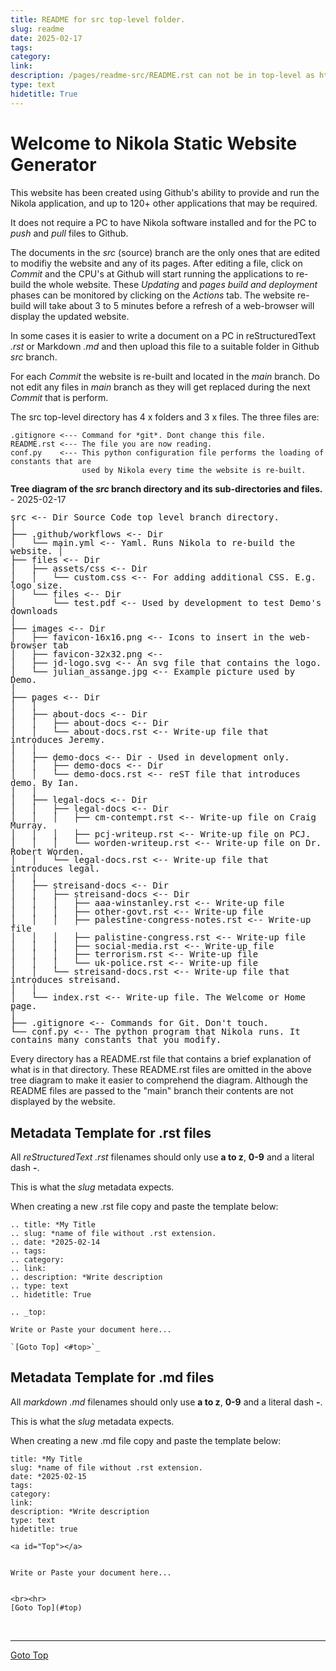 ```yaml
---
title: README for src top-level folder.
slug: readme
date: 2025-02-17
tags: 
category: 
link: 
description: /pages/readme-src/README.rst can not be in top-level as html file in top-level is index.html. i.e. Home Page
type: text
hidetitle: True
---
```


<a id="Top"></a>

Welcome to Nikola Static Website Generator
==========================================

This website has been created using Github's ability to provide and run the Nikola 
application, and up to 120+ other applications that may be required.

It does not require a PC to have Nikola software installed and for the PC to *push* and 
*pull* files to Github.

The documents in the *src* (source) branch are the only ones that are edited to modifiy the 
website and any of its pages. After editing a file, click on *Commit* and the CPU's at 
Github will start running the applications to re-build the whole website. These *Updating* 
and *pages build and deployment* phases can be monitored by clicking on the *Actions* tab. 
The website re-build will take about 3 to 5 minutes before a refresh of a web-browser will 
display the updated website.

In some cases it is easier to write a document on a PC in reStructuredText *.rst* or 
Markdown *.md* and then upload this file to a suitable folder in Github *src* branch.

For each *Commit* the website is re-built and located in the *main* branch. Do not edit any 
files in *main* branch as they will get replaced during the next *Commit* that is perform.

The src top-level directory has 4 x folders and 3 x files. The three files are:

```
.gitignore <--- Command for *git*. Dont change this file.
README.rst <--- The file you are now reading.
conf.py    <--- This python configuration file performs the loading of constants that are
                used by Nikola every time the website is re-built. 
```

**Tree diagram of the *src* branch directory and its sub-directories and files.** - 2025-02-17

<p style="line-height: 0.98em; font-family: monospace, monospace;">
src <-- Dir Source Code top level branch directory. <br> 
│ <br> 
├── .github/workflows <-- Dir <br> 
│&nbsp;&nbsp;&nbsp;└── main.yml <-- Yaml. Runs Nikola to re-build the website.
│ <br> 
├── files <-- Dir <br> 
│&nbsp;&nbsp;&nbsp;├── assets/css <-- Dir <br> 
│&nbsp;&nbsp;&nbsp;│&nbsp;&nbsp;&nbsp;└── custom.css <-- For adding additional CSS. E.g. logo size. <br> 
│&nbsp;&nbsp;&nbsp;└── files <-- Dir <br> 
│&nbsp;&nbsp;&nbsp;&nbsp;&nbsp;&nbsp;&nbsp;└── test.pdf <-- Used by development to test Demo's downloads <br> 
│ <br> 
├── images <-- Dir <br> 
│&nbsp;&nbsp;&nbsp;├── favicon-16x16.png <-- Icons to insert in the web-browser tab <br> 
│&nbsp;&nbsp;&nbsp;├── favicon-32x32.png <-- <br> 
│&nbsp;&nbsp;&nbsp;├── jd-logo.svg <-- An svg file that contains the logo. <br> 
│&nbsp;&nbsp;&nbsp;└── julian_assange.jpg <-- Example picture used by Demo. <br> 
│ <br> 
├── pages <-- Dir <br> 
│&nbsp;&nbsp;&nbsp;│ <br> 
│&nbsp;&nbsp;&nbsp;├── about-docs <-- Dir <br> 
│&nbsp;&nbsp;&nbsp;│&nbsp;&nbsp;&nbsp;├── about-docs <-- Dir <br> 
│&nbsp;&nbsp;&nbsp;│&nbsp;&nbsp;&nbsp;└── about-docs.rst <-- Write-up file that introduces Jeremy. <br> 
│&nbsp;&nbsp;&nbsp;│ <br> 
│&nbsp;&nbsp;&nbsp;├── demo-docs <-- Dir - Used in development only. <br> 
│&nbsp;&nbsp;&nbsp;│&nbsp;&nbsp;&nbsp;├── demo-docs <-- Dir <br> 
│&nbsp;&nbsp;&nbsp;│&nbsp;&nbsp;&nbsp;└── demo-docs.rst <-- reST file that introduces demo. By Ian. <br> 
│&nbsp;&nbsp;&nbsp;│ <br> 
│&nbsp;&nbsp;&nbsp;├── legal-docs <-- Dir <br> 
│&nbsp;&nbsp;&nbsp;│&nbsp;&nbsp;&nbsp;├── legal-docs <-- Dir <br> 
│&nbsp;&nbsp;&nbsp;│&nbsp;&nbsp;&nbsp;│&nbsp;&nbsp;&nbsp;├── cm-contempt.rst <-- Write-up file on Craig Murray. <br> 
│&nbsp;&nbsp;&nbsp;│&nbsp;&nbsp;&nbsp;│&nbsp;&nbsp;&nbsp;├── pcj-writeup.rst <-- Write-up file on PCJ. <br> 
│&nbsp;&nbsp;&nbsp;│&nbsp;&nbsp;&nbsp;│&nbsp;&nbsp;&nbsp;└── worden-writeup.rst <-- Write-up file on Dr. Robert Worden. <br> 
│&nbsp;&nbsp;&nbsp;│&nbsp;&nbsp;&nbsp;└── legal-docs.rst <-- Write-up file that introduces legal. <br> 
│&nbsp;&nbsp;&nbsp;│ <br> 
│&nbsp;&nbsp;&nbsp;├── streisand-docs <-- Dir <br> 
│&nbsp;&nbsp;&nbsp;│&nbsp;&nbsp;&nbsp;├── streisand-docs <-- Dir <br> 
│&nbsp;&nbsp;&nbsp;│&nbsp;&nbsp;&nbsp;│&nbsp;&nbsp;&nbsp;├── aaa-winstanley.rst <-- Write-up file <br> 
│&nbsp;&nbsp;&nbsp;│&nbsp;&nbsp;&nbsp;│&nbsp;&nbsp;&nbsp;├── other-govt.rst <-- Write-up file <br> 
│&nbsp;&nbsp;&nbsp;│&nbsp;&nbsp;&nbsp;│&nbsp;&nbsp;&nbsp;├── palestine-congress-notes.rst <-- Write-up file <br> 
│&nbsp;&nbsp;&nbsp;│&nbsp;&nbsp;&nbsp;│&nbsp;&nbsp;&nbsp;├── palistine-congress.rst <-- Write-up file <br> 
│&nbsp;&nbsp;&nbsp;│&nbsp;&nbsp;&nbsp;│&nbsp;&nbsp;&nbsp;├── social-media.rst <-- Write-up file <br> 
│&nbsp;&nbsp;&nbsp;│&nbsp;&nbsp;&nbsp;│&nbsp;&nbsp;&nbsp;├── terrorism.rst <-- Write-up file <br> 
│&nbsp;&nbsp;&nbsp;│&nbsp;&nbsp;&nbsp;│&nbsp;&nbsp;&nbsp;└── uk-police.rst <-- Write-up file <br> 
│&nbsp;&nbsp;&nbsp;│&nbsp;&nbsp;&nbsp;└── streisand-docs.rst <-- Write-up file that introduces streisand. <br> 
│&nbsp;&nbsp;&nbsp;│ <br> 
│&nbsp;&nbsp;&nbsp;└── index.rst <-- Write-up file. The Welcome or Home page. <br> 
│ <br> 
├── .gitignore <-- Commands for Git. Don't touch. <br> 
└── conf.py <-- The python program that Nikola runs. It contains many constants that you modify. <br>
</p>

Every directory has a README.rst file that contains a brief explanation of what is in that
directory. These README.rst files are omitted in the above tree diagram to make it 
easier to comprehend the diagram. Although the README files are passed to the "main"
branch their contents are not displayed by the website.


Metadata Template for .rst files
--------------------------------

All *reStructuredText .rst* filenames should only use **a to z**, **0-9** and a literal dash **-**.

This is what the *slug* metadata expects.

When creating a new .rst file copy and paste the template below:
```
.. title: *My Title
.. slug: *name of file without .rst extension.
.. date: *2025-02-14
.. tags: 
.. category: 
.. link: 
.. description: *Write description
.. type: text
.. hidetitle: True

.. _top:

Write or Paste your document here...

`[Goto Top] <#top>`_

```

Metadata Template for .md files
-------------------------------

All *markdown .md* filenames should only use **a to z**, **0-9** and a literal dash **-**.

This is what the *slug* metadata expects.

When creating a new .md file copy and paste the template below:

```
title: *My Title
slug: *name of file without .rst extension.
date: *2025-02-15
tags: 
category: 
link: 
description: *Write description 
type: text
hidetitle: true

<a id="Top"></a>


Write or Paste your document here...


<br><hr>
[Goto Top](#top)
```

<br><hr>
[Goto Top](#top)
